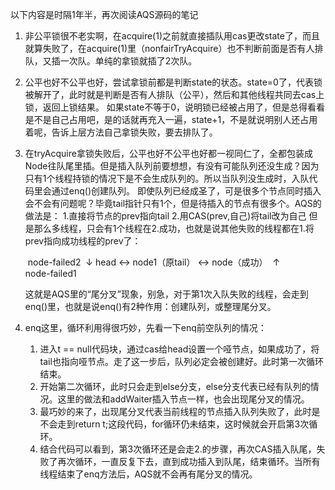 以下内容是时隔1年半，再次阅读AQS源码的笔记

1. 非公平锁很不老实啊，在acquire(1)之前就直接插队用cas更改state了，而且就算失败了，在acquire(1)里（nonfairTryAcquire）也不判断前面是否有人排队，又插一次队。单纯的拿锁就插了2次队。

2. 公平也好不公平也好，尝试拿锁前都是判断state的状态。state=0了，代表锁被解开了，此时就是判断是否有人排队（公平），然后和其他线程共同去cas上锁，返回上锁结果。
   如果state不等于0，说明锁已经被占用了，但是总得看看是不是自己占用吧，是的话就再充入一遍，state+1，不是就说明别人还占用着呢，告诉上层方法自己拿锁失败，要去排队了。

3. 在tryAcquire拿锁失败后，公平也好不公平也好都一视同仁了，全都包装成Node往队尾里插。但是插入队列前要想想，有没有可能队列还没生成？因为只有1个线程持锁的情况下是不会生成队列的。所以当队列没生成时，入队代码里会通过enq()创建队列。
   即使队列已经成圣了，可是很多个节点同时插入会不会有问题呢？毕竟tail指针只有1个，但是待插入的节点有很多个。AQS的做法是：
   1.直接将节点的prev指向tail
   2.用CAS(prev,自己)将tail改为自己
   但是那么多线程，只会有1个线程在2.成功，也就是说其他失败的线程都在1.将prev指向成功线程的prev了：

   ​            node-failed2
   ​               ↓
   head ↔ node1（原tail） ↔ node（成功）
   ​               ↑             
   ​             node-failed1

   这就是AQS里的“尾分叉”现象，别急，对于第1次入队失败的线程，会走到enq()里，也就是说enq()有2种作用：创建队列，或整理尾分叉。

4. enq这里，循环利用得很巧妙，先看一下enq前空队列的情况：

   1. 进入t == null代码块，通过cas给head设置一个哑节点，如果成功了，将tail也指向哑节点。走了这一步后，队列必定会被创建好。此时第一次循环结束。
   2. 开始第二次循环，此时只会走到else分支，else分支代表已经有队列的情况。这里的做法和addWaiter插入节点一样，也会出现尾分叉的情况。
   3. 最巧妙的来了，出现尾分叉代表当前线程的节点插入队列失败了，此时是不会走到return t;这段代码，for循环仍未结束，这时候就会开启第3次循环。
   4. 结合代码可以看到，第3次循环还是会走2.的步骤，再次CAS插入队尾，失败了再次循环，一直反复下去，直到成功插入到队尾，结束循环。当所有线程结束了enq方法后，AQS就不会再有尾分叉的情况。